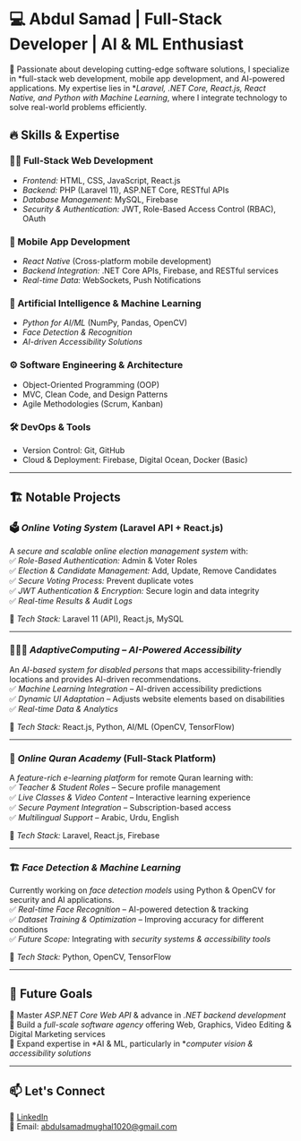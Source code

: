 # 💻 Abdul Samad | Full-Stack Developer | AI & ML Enthusiast  

🚀 Passionate about developing cutting-edge software solutions, I specialize in *full-stack web development, mobile app development, and AI-powered applications. My expertise lies in **Laravel, .NET Core, React.js, React Native, and Python with Machine Learning*, where I integrate technology to solve real-world problems efficiently.  

## 🔥 Skills & Expertise  
### 👨‍💻 Full-Stack Web Development  
- *Frontend:* HTML, CSS, JavaScript, React.js  
- *Backend:* PHP (Laravel 11), ASP.NET Core, RESTful APIs  
- *Database Management:* MySQL, Firebase  
- *Security & Authentication:* JWT, Role-Based Access Control (RBAC), OAuth  

### 📱 Mobile App Development  
- *React Native* (Cross-platform mobile development)  
- *Backend Integration:* .NET Core APIs, Firebase, and RESTful services  
- *Real-time Data:* WebSockets, Push Notifications  

### 🤖 Artificial Intelligence & Machine Learning  
- *Python for AI/ML* (NumPy, Pandas, OpenCV)  
- *Face Detection & Recognition*  
- *AI-driven Accessibility Solutions*  

### ⚙ Software Engineering & Architecture  
- Object-Oriented Programming (OOP)  
- MVC, Clean Code, and Design Patterns  
- Agile Methodologies (Scrum, Kanban)  

### 🛠 DevOps & Tools  
- Version Control: Git, GitHub  
- Cloud & Deployment: Firebase, Digital Ocean, Docker (Basic)  

---

## 🏗 Notable Projects  

### 🗳 *Online Voting System* (Laravel API + React.js)  
A *secure and scalable online election management system* with:  
✅ *Role-Based Authentication:* Admin & Voter Roles  
✅ *Election & Candidate Management:* Add, Update, Remove Candidates  
✅ *Secure Voting Process:* Prevent duplicate votes  
✅ *JWT Authentication & Encryption:* Secure login and data integrity  
✅ *Real-time Results & Audit Logs*  

🔗 *Tech Stack:* Laravel 11 (API), React.js, MySQL  

---

### 🧑‍🤝‍🧑 *AdaptiveComputing – AI-Powered Accessibility*  
An *AI-based system for disabled persons* that maps accessibility-friendly locations and provides AI-driven recommendations.  
✅ *Machine Learning Integration* – AI-driven accessibility predictions  
✅ *Dynamic UI Adaptation* – Adjusts website elements based on disabilities  
✅ *Real-time Data & Analytics*  

🔗 *Tech Stack:* React.js, Python, AI/ML (OpenCV, TensorFlow)  

---

### 📖 *Online Quran Academy* (Full-Stack Platform)  
A *feature-rich e-learning platform* for remote Quran learning with:  
✅ *Teacher & Student Roles* – Secure profile management  
✅ *Live Classes & Video Content* – Interactive learning experience  
✅ *Secure Payment Integration* – Subscription-based access  
✅ *Multilingual Support* – Arabic, Urdu, English  

🔗 *Tech Stack:* Laravel, React.js, Firebase  

---

### 🏗 *Face Detection & Machine Learning*  
Currently working on *face detection models* using Python & OpenCV for security and AI applications.  
✅ *Real-time Face Recognition* – AI-powered detection & tracking  
✅ *Dataset Training & Optimization* – Improving accuracy for different conditions  
✅ *Future Scope:* Integrating with *security systems & accessibility tools*  

🔗 *Tech Stack:* Python, OpenCV, TensorFlow  

---

## 🎯 Future Goals  
🔹 Master *ASP.NET Core Web API* & advance in *.NET backend development*  
🔹 Build a *full-scale software agency* offering Web, Graphics, Video Editing & Digital Marketing services  
🔹 Expand expertise in *AI & ML, particularly in **computer vision & accessibility solutions*  

---

## 📫 Let's Connect  
🔗 [LinkedIn](https://www.linkedin.com/in/abdulsamadmughal)  
📧 Email: abdulsamadmughal1020@gmail.com
          
